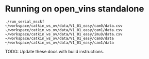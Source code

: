 # Running on open_vins standalone

```./run_serial_msckf ~/workspace/catkin_ws_ov/data/V1_01_easy/cam0/data.csv ~/workspace/catkin_ws_ov/data/V1_01_easy/cam1/data.csv ~/workspace/catkin_ws_ov/data/V1_01_easy/imu0/data.csv ~/workspace/catkin_ws_ov/data/V1_01_easy/cam0/data ~/workspace/catkin_ws_ov/data/V1_01_easy/cam1/data```

TODO: Update these docs with build instructions.